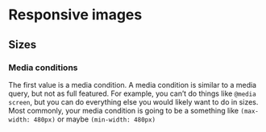 # Responsive images

## Sizes

### Media conditions

The first value is a media condition. A media condition is similar to a media query, but not as full featured. For example, you can’t do things like `@media screen`, but you can do everything else you would likely want to do in sizes.
Most commonly, your media condition is going to be a something like `(max-width: 480px)` or maybe `(min-width: 480px)`